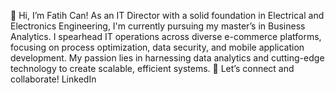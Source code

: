 👋 Hi, I’m Fatih Can! As an IT Director with a solid foundation in Electrical and Electronics Engineering, I'm currently pursuing my master’s in Business Analytics. 
I spearhead IT operations across diverse e-commerce platforms, focusing on process optimization, data security, and mobile application development.
My passion lies in harnessing data analytics and cutting-edge technology to create scalable, efficient systems.
🌟 Let’s connect and collaborate! LinkedIn
